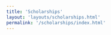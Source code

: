 ```yaml
---
title: 'Scholarships'
layout: 'layouts/scholarships.html'
permalink: '/scholarships/index.html'
---
```

